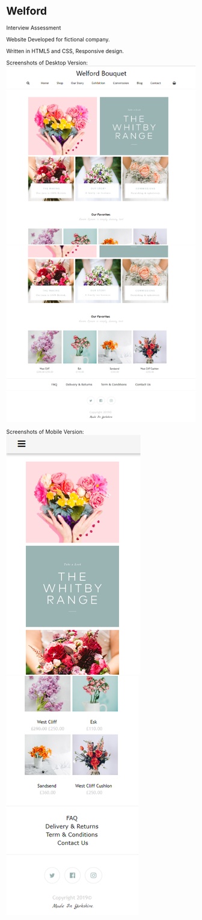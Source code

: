 # Welford

Interview Assessment

Website Developed for fictional company. 

Written in HTML5 and CSS, Responsive design.  


Screenshots of Desktop Version: 
![Website Large1](screenshots/welford_web1.png)
![Website Large2](screenshots/weforldWeb2.png)



Screenshots of Mobile Version:  
![mob Large1](screenshots/welford_mob1.png)
![mob Large2](screenshots/welford_mob2.png)
